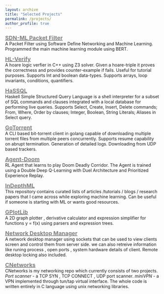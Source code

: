 ```yaml
---
layout: archive
title: "Selected Projects"
permalink: /projects/
author_profile: true
---
```


[<span style="color:gray"><b><font size=4>SDN-ML Packet Filter</font></b></span>](https://github.com/SaiHarshaK/Packet-Filtering-in-SDNs-with-ML)<br/>
A Packet Filter using Software Define Networking and Machine Learning. Programmed the main machine learning module using BERT.

[<span style="color:gray"><b><font size=4> HL-Verify</font></b></span>](https://github.com/Puneet2000/hoare-logic)<br/>
A hoare logic verfier in C++ using Z3 solver. Given a hoare-triple it proves the correctness and provides counter-example if fails. Useful for tutorial purposes. Supports Int and boolean data-types. Supports arrays, loop invariants, conditions, quantifiers. 

[<span style="color:gray"><b><font size=4> HaSSQL</font></b></span>](https://github.com/IITH-SBJoshi/haskell-8)<br/>
Haskell Simple Structured Query Language is a shell interpreter for a subset of SQL commands and clauses integrated with a local database for performing live queries. Supports Select, Create, Insert, Delete commands; From, Where, Order by clauses; Integer, Boolean, String Literals;  Aliases in Select query.

[<span style="color:gray"><b><font size=4> GoTorrent</font></b></span>](https://github.com/Puneet2000/GoTorrent)<br/>
A CLI based bit-torrent client in golang capable of downloading multiple torrent files from multiple peers concurrently. Supports resume capability on abrupt termination. Generation of detailed logs. Downloading from UDP based trackers.

[<span style="color:gray"><b><font size=4> Agent-Doom</font></b></span>](https://github.com/Puneet2000/Agent-DOoM)<br/>
RL Agent that learns to play Doom Deadly Corridor. The Agent is trained using a Double Deep Q-Learning with Duel Architecture and Prioritized Experience Replay.

[<span style="color:gray"><b><font size=4> InDepthML</font></b></span>](https://github.com/Puneet2000/In-Depth-ML)<br/>
This repository contains curated lists of articles /tutorials / blogs / research papers that I came across while exploring machine learning. Can be useful if someone is starting with ML or wants good resources.

[<span style="color:gray"><b><font size=4> GPlotLib</font></b></span>](https://github.com/Puneet2000/GPlotLib)<br/>
A 2D graph plotter , derivative calculator and expression simplifier for functions y = f(x) using parsers and expression trees.

[<span style="color:gray"><b><font size=4> Network Desktop Manager</font></b></span>](https://github.com/Puneet2000/Network-Desktop-Mangaer)<br/>
A network desktop manager using sockets that can be used to view clients screen and control them from server side. we can also retreive information like runing process , open ports , system hardware details of client. Remote desktop locking also included.

[<span style="color:gray"><b><font size=4> CNetworks</font></b></span>](https://github.com/Puneet2000/CNetworks)<br/>
CNetworks is my networking repo which currently consists of two projects. *Port scanner* - a TCP SYN , TCP CONNECT , UDP port scanner. *miniVPN* - a VPN implemented through tun/tap virtual interface. The whole code is written entirely in C language using unix networking libraries.


